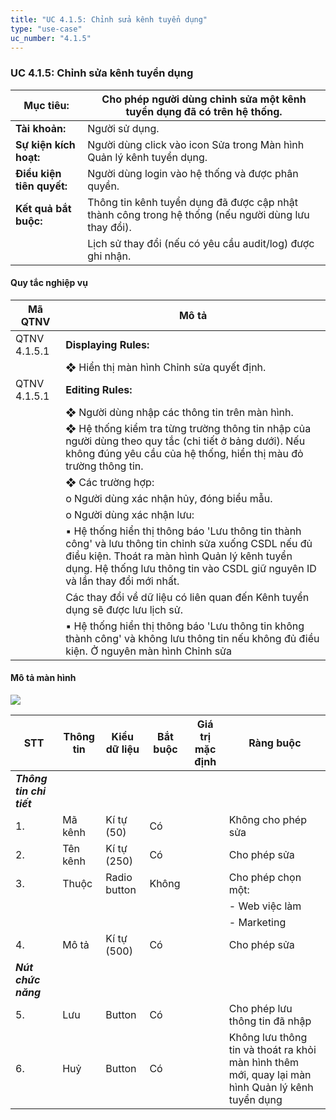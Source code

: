 ```yaml
---
title: "UC 4.1.5: Chỉnh sửa kênh tuyển dụng"
type: "use-case"
uc_number: "4.1.5"
---
```


### UC 4.1.5: Chỉnh sửa kênh tuyển dụng

| **Mục tiêu:** | Cho phép người dùng chỉnh sửa một kênh tuyển dụng đã có trên hệ thống. |
| --- | --- |
| **Tài khoản:** | Người sử dụng. |
| **Sự kiện kích hoạt:** | Người dùng click vào icon Sửa trong Màn hình Quản lý kênh tuyển dụng. |
| **Điều kiện tiên quyết:** | Người dùng login vào hệ thống và được phân quyền. |
| **Kết quả bắt buộc:** | Thông tin kênh tuyển dụng đã được cập nhật thành công trong hệ thống (nếu người dùng lưu thay đổi). |
|  | Lịch sử thay đổi (nếu có yêu cầu audit/log) được ghi nhận. |

####  Quy tắc nghiệp vụ

| **Mã QTNV** | **Mô tả** |
| --- | --- |
| QTNV 4.1.5.1 | **Displaying Rules:** |
|  | ❖ Hiển thị màn hình Chỉnh sửa quyết định. |
| QTNV 4.1.5.1 | **Editing Rules:** |
|  | ❖ Người dùng nhập các thông tin trên màn hình. |
|  | ❖ Hệ thống kiểm tra từng trường thông tin nhập của người dùng theo quy tắc (chi tiết ở bảng dưới). Nếu không đúng yêu cầu của hệ thống, hiển thị màu đỏ trường thông tin. |
|  | ❖ Các trường hợp: |
|  | o Người dùng xác nhận hủy, đóng biểu mẫu. |
|  | o Người dùng xác nhận lưu: |
|  | ▪ Hệ thống hiển thị thông báo 'Lưu thông tin thành công' và lưu thông tin chỉnh sửa xuống CSDL nếu đủ điều kiện. Thoát ra màn hình Quản lý kênh tuyển dụng. Hệ thống lưu thông tin vào CSDL giữ nguyên ID và lần thay đổi mới nhất. |
|  | Các thay đổi về dữ liệu có liên quan đến Kênh tuyển dụng sẽ được lưu lịch sử. |
|  | ▪ Hệ thống hiển thị thông báo 'Lưu thông tin không thành công' và không lưu thông tin nếu không đủ điều kiện. Ở nguyên màn hình Chỉnh sửa |

#### Mô tả màn hình

![](media/image41.png)

| **STT** | **Thông tin** | **Kiểu dữ liệu** | **Bắt buộc** | **Giá trị mặc định** | **Ràng buộc** |
| --- | --- | --- | --- | --- | --- |
| ***Thông tin chi tiết*** |  |  |  |  |  |
| 1. | Mã kênh | Kí tự (50) | Có |  | Không cho phép sửa |
| 2. | Tên kênh | Kí tự (250) | Có |  | Cho phép sửa |
| 3. | Thuộc | Radio button | Không |  | Cho phép chọn một: |
|  |  |  |  |  | \- Web việc làm |
|  |  |  |  |  | \- Marketing |
| 4. | Mô tả | Kí tự (500) | Có |  | Cho phép sửa |
| ***Nút chức năng*** |  |  |  |  |  |
| 5. | Lưu | Button | Có |  | Cho phép lưu thông tin đã nhập |
| 6. | Huỷ | Button | Có |  | Không lưu thông tin và thoát ra khỏi màn hình thêm mới, quay lại màn hình Quản lý kênh tuyển dụng |
